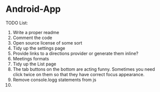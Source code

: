 Android-App
===========

TODO List:

1.  Write a proper readme
2.  Comment the code
3.  Open source license of some sort
4.  Tidy up the settings page
5.  Provide links to a directions provider or generate them inline?
6.  Meetings formats
7.  Tidy up the List page
8.  The tab buttons on the bottom are acting funny. Sometimes you need click twice on them so that they
    have correct focus appearance.
9.  Remove console.logg statements from js
10.	

